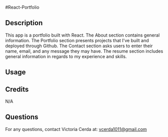 #React-Portfolio

## Description
This app is a portfolio built with React. The About section contains general information. The Portfolio section presents projects that I've built and deployed through Github. The Contact section asks users to enter their name, email, and any message they may have. The resume section includes general information in regards to my experience and skills. 

## Usage



## Credits

N/A

## Questions

For any questions, contact Victoria Cerda at:
vcerda1011@gmail.com
